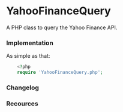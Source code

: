 # YahooFinanceQuery

A PHP class to query the Yahoo Finance API.

### Implementation

As simple as that:
```php
    <?php
    require 'YahooFinanceQuery.php';
```
### Changelog
### Recources
